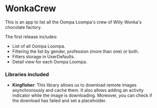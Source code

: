 # WonkaCrew

This is an app to list all the Oompa Loompa's crew of Willy Wonka's chocolate factory.

The first release includes:

- List of all Oompa Loompa.
- Filtering the list by gender, profession (more than one) or both.
- Filters storage in UserDefaults.
- Detail view for each Oompa Loompa.

### Libraries included

- **Kingfisher**: This library allows us to download remote images asynchronously and cache them. It also allows adding an activity indicator while the image is downloading. Moreover, you can check if the download has failed and set a placeholder.


